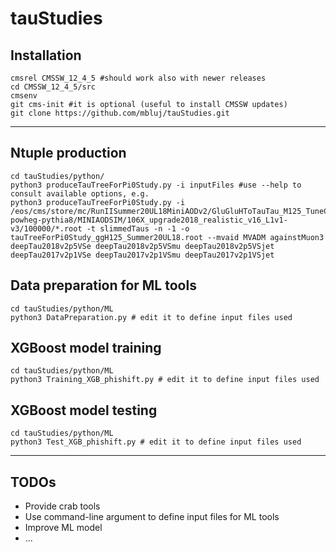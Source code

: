 # tauStudies

## Installation
```
cmsrel CMSSW_12_4_5 #should work also with newer releases
cd CMSSW_12_4_5/src
cmsenv
git cms-init #it is optional (useful to install CMSSW updates)
git clone https://github.com/mbluj/tauStudies.git
```
---
## Ntuple production
```
cd tauStudies/python/
python3 produceTauTreeForPi0Study.py -i inputFiles #use --help to consult available options, e.g.
python3 produceTauTreeForPi0Study.py -i /eos/cms/store/mc/RunIISummer20UL18MiniAODv2/GluGluHToTauTau_M125_TuneCP5_13TeV-powheg-pythia8/MINIAODSIM/106X_upgrade2018_realistic_v16_L1v1-v3/100000/*.root -t slimmedTaus -n -1 -o tauTreeForPi0Study_ggH125_Summer20UL18.root --mvaid MVADM againstMuon3 deepTau2018v2p5VSe deepTau2018v2p5VSmu deepTau2018v2p5VSjet deepTau2017v2p1VSe deepTau2017v2p1VSmu deepTau2017v2p1VSjet
```

## Data preparation for ML tools
```
cd tauStudies/python/ML
python3 DataPreparation.py # edit it to define input files used
```

## XGBoost model training
```
cd tauStudies/python/ML
python3 Training_XGB_phishift.py # edit it to define input files used
```

## XGBoost model testing
```
cd tauStudies/python/ML
python3 Test_XGB_phishift.py # edit it to define input files used
```

---
## TODOs
* Provide crab tools
* Use command-line argument to define input files for ML tools
* Improve ML model
* ...
